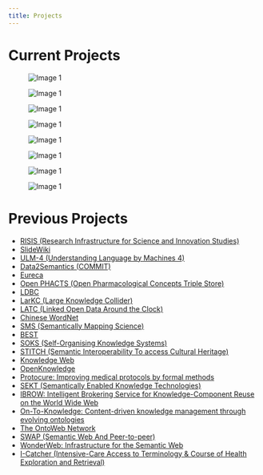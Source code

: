 ```yaml
---
title: Projects
---
```



# Current Projects #

<div class=projects_gallery>
<figure>
    <img src="{{ site.baseurl }}images/projects/Amsterdam-cooperation-databank-LARGE-300x132.png" class="projects_gallery__img" alt="Image 1">
    <figcaption></figcaption>
</figure>

<figure>
    <img src="{{ site.baseurl }}images/projects/civic_ai_lab.png" class="projects_gallery__img" alt="Image 1">
    <figcaption></figcaption>
</figure>

<figure>
    <img src="{{ site.baseurl }}images/projects/Clariah-300x83.png" class="projects_gallery__img" alt="Image 1">
    <figcaption></figcaption>
</figure>

<figure>
    <img src="{{ site.baseurl }}images/projects/discobery_lab.png" class="projects_gallery__img" alt="Image 1">
    <figcaption></figcaption>
</figure>

<figure>
    <img src="{{ site.baseurl }}images/projects/humane_ai.svg" class="projects_gallery__img" alt="Image 1">
    <figcaption></figcaption>
</figure>

<figure>
    <img src="{{ site.baseurl }}images/projects/hybrid_intelligence.jpg" class="projects_gallery__img" alt="Image 1">
    <figcaption></figcaption>
</figure>

<figure>
    <img src="{{ site.baseurl }}images/projects/Maestrograph_thin-300x156.jpg" class="projects_gallery__img" alt="Image 1">
    <figcaption></figcaption>
</figure>

<figure>
    <img src="{{ site.baseurl }}images/projects/muhai.png" class="projects_gallery__img" alt="Image 1">
    <figcaption></figcaption>
</figure>
</div>

# Previous Projects #

<ul>
    <li><a href="http://www.risis.eu/" target="_blank" rel="noreferrer noopener">RISIS (Research Infrastructure for
            Science and Innovation Studies)</a></li>
    <li><a href="http://slidewiki.eu/">SlideWiki</a></li>
    <li><a href="http://www.understandinglanguagebymachines.org/a-quantum-model-of-text-understanding/" target="_blank"
            rel="noreferrer noopener">ULM-4 (Understanding Language by Machines 4)</a></li>
    <li><a href="http://www.data2semantics.org/" target="_blank" rel="noreferrer noopener">Data2Semantics (COMMIT)</a>
    </li>
    <li><a href="http://eurecaproject.eu/" target="_blank" rel="noreferrer noopener">Eureca</a></li>
    <li><a href="http://www.openphacts.org/">Open PHACTS (Open Pharmacological Concepts Triple Store)</a></li>
    <li><a href="http://ldbc.eu/">LDBC</a></li>
    <li><a href="http://www.larkc.org/">LarKC (Large Knowledge Collider)</a></li>
    <li><a href="http://latc-project.eu/">LATC (Linked Open Data Around the Clock)</a></li>
    <li><a href="http://aturstudio.com/wordnet/windex.php">Chinese WordNet</a></li>
    <li><a href="http://www.sms-project.org/">SMS (Semantically Mapping Science)</a></li>
    <li><a href="http://www.best-project.nl/">BEST</a></li>
    <li><a href="http://www.few.vu.nl/soks/">SOKS (Self-Organising Knowledge Systems)</a></li>
    <li><a href="http://www.cs.vu.nl/STITCH/">STITCH (Semantic Interoperability To access Cultural Heritage)</a></li>
    <li><a href="http://knowledgeweb.semanticweb.org/">Knowledge Web</a></li>
    <li><a href="http://www.openk.org/">OpenKnowledge</a></li>
    <li><a href="http://www.protocure.org/">Protocure: Improving medical protocols by formal methods</a></li>
    <li><a href="http://www.sekt-project.com/">SEKT (Semantically Enabled Knowledge Technologies)</a></li>
    <li><a href="http://www.swi.psy.uva.nl/projects/ibrow/home.html">IBROW: Intelligent Brokering Service for
            Knowledge-Component Reuse on the World Wide Web</a></li>
    <li><a href="http://www.ontoknowledge.org/">On-To-Knowledge: Content-driven knowledge management through evolving
            ontologies</a></li>
    <li><a href="http://www.ontoweb.org/">The OntoWeb Network</a></li>
    <li><a href="http://swap.semanticweb.org/">SWAP (Semantic Web And Peer-to-peer)</a></li>
    <li><a href="http://wonderweb.semanticweb.org/">WonderWeb: Infrastructure for the Semantic Web</a></li>
    <li><a href="http://www.i-catcher.org/">I-Catcher (Intensive-Care Access to Terminology &amp; Course of Health
            Exploration and Retrieval)</a></li>
</ul>

